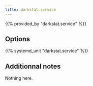 ```yaml
---
title: darkstat.service
---
```


{{% provided_by "darkstat.service" %}}

## Options

{{% systemd_unit "darkstat.service" %}}

## Additionnal notes

Nothing here.